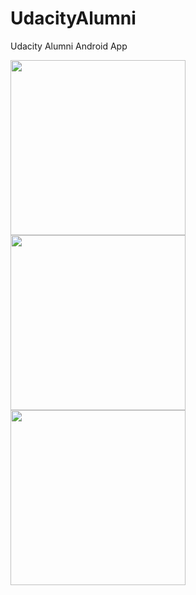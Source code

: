 # UdacityAlumni
Udacity Alumni Android App

<img src="https://github.com/BenGoBlue05/UdacityAlumni/blob/master/mockups/main_activity.png" width="280">
<img src="https://github.com/BenGoBlue05/UdacityAlumni/blob/master/mockups/navview.png" width="280">
<img src="https://github.com/BenGoBlue05/UdacityAlumni/blob/master/mockups/article_detail_activity.png" width="280">





